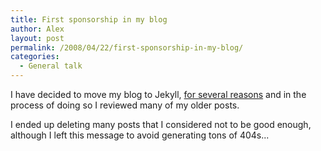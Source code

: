 ```yaml
---
title: First sponsorship in my blog
author: Alex
layout: post
permalink: /2008/04/22/first-sponsorship-in-my-blog/
categories:
  - General talk
---
```

 

I have decided to move my blog to Jekyll, [for several reasons](http://carlboettiger.info/2012/05/01/Jekyll-vs-Wordpress.html) and in the process of doing so I reviewed many of my older posts.

I ended up deleting many posts that I considered not to be good enough, although I left this message to avoid generating tons of 404s... 